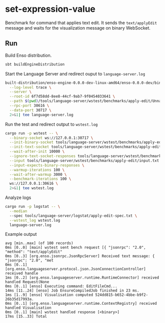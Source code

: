 # set-expression-value

Benchmark for command that applies text edit. It sends the `text/applyEdit`
message and waits for the visualization message on binary WebSocket.

## Run

Build Enso distribution.

```bash
sbt buildEngineDistribution
```

Start the Language Server and redirect ouput to `language-server.log`

```bash
built-distribution/enso-engine-0.0.0-dev-linux-amd64/enso-0.0.0-dev/bin/enso \
  --log-level trace \
  --server \
  --root-id 6f7d58dd-8ee8-44cf-9ab7-9f0454033641 \
  --path $(pwd)/tools/language-server/wstest/benchmarks/apply-edit/Unnamed/ \
  --rpc-port 30616 \
  --data-port 30717 \
  2>&1| tee language-server.log
```

Run the test and redirect output to `wstest.log`

```bash
cargo run -p wstest -- \
  --binary-socket ws://127.0.0.1:30717 \
  --init-binary-socket tools/language-server/wstest/benchmarks/apply-edit/init.bin \
  --init-text-socket tools/language-server/wstest/benchmarks/apply-edit/init.txt \
  --wait-after-init 10000 \
  --ignore-text-socket-responses tools/language-server/wstest/benchmarks/apply-edit/ignore_responses.txt \
  --input tools/language-server/wstest/benchmarks/apply-edit/input.txt \
  --input-expects-binary-responses \
  --warmup-iterations 100 \
  --wait-after-warmup 3000 \
  --benchmark-iterations 100 \
  ws://127.0.0.1:30616 \
  2>&1| tee wstest.log
```

Analyze logs

```bash
cargo run -p logstat -- \
  --median
  --spec tools/language-server/logstat/apply-edit-spec.txt \
  --wstest_log wstest.log
  language-server.log
```

Example output

```text
avg [min..max] (of 100 records)
0ms [0..0] [main] wstest sent bench request [{ "jsonrpc": "2.0", "method": "text/applyEdit"
0ms [0..3] [org.enso.jsonrpc.JsonRpcServer] Received text message: { "jsonrpc": "2.0", "met
0ms [0..1] [org.enso.languageserver.protocol.json.JsonConnectionController] received handle
1ms [0..2] [org.enso.languageserver.runtime.RuntimeConnector] received handled Request(None
0ms [0..1] [enso] Executing command: EditFileCmd...
14ms [11..24] [enso] Job EnsureCompiledJob finished in 23 ms.
1ms [1..9] [enso] Visualisation computed 524dd815-b652-4bbe-b9f2-26b35d17993a.
0ms [0..1] [org.enso.languageserver.runtime.ContextRegistry] received handled Visualisation
0ms [0..1] [main] wstest handled response [<binary>]
17ms [15..33] Total
```
